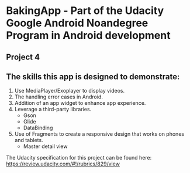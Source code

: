 # BakingApp - Part of the Udacity Google Android Noandegree Program in Android development

## Project 4


## The skills this app is designed to demonstrate:
1. Use MediaPlayer/Exoplayer to display videos.
2. The handling error cases in Android.
3. Addition of an app widget to enhance app experience.
4. Leverage a third-party libraries.
    - Gson
    - Glide
    - DataBinding
5. Use of Fragments to create a responsive design that works on phones and tablets.
    - Master detail view
    
The Udacity specification for this project can be found here: https://review.udacity.com/#!/rubrics/829/view



